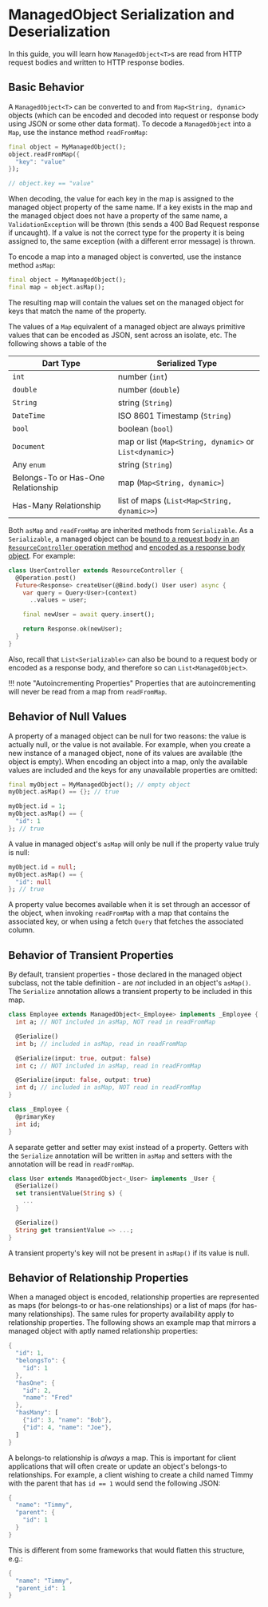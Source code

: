 # ManagedObject Serialization and Deserialization

In this guide, you will learn how `ManagedObject<T>`s are read from HTTP request bodies and written to HTTP response bodies.

## Basic Behavior

A `ManagedObject<T>` can be converted to and from `Map<String, dynamic>` objects (which can be encoded and decoded into request or response body using JSON or some other data format). To decode a `ManagedObject` into a `Map`, use the instance method `readFromMap`:

```dart
final object = MyManagedObject();
object.readFromMap({
  "key": "value"
});

// object.key == "value"
```

When decoding, the value for each key in the map is assigned to the managed object property of the same name. If a key exists in the map and the managed object does not have a property of the same name, a `ValidationException` will be thrown (this sends a 400 Bad Request response if uncaught). If a value is not the correct type for the property it is being assigned to, the same exception (with a different error message) is thrown.

To encode a map into a managed object is converted, use the instance method `asMap`:

```dart
final object = MyManagedObject();
final map = object.asMap();
```

The resulting map will contain the values set on the managed object for keys that match the name of the property.

The values of a `Map` equivalent of a managed object are always primitive values that can be encoded as JSON, sent across an isolate, etc. The following shows a table of the

| Dart Type | Serialized Type |
|-----------|---------------|
| `int` | number (`int`) |
| `double` | number (`double`) |
| `String` | string (`String`) |
| `DateTime` | ISO 8601 Timestamp (`String`) |
| `bool` | boolean (`bool`) |
| `Document` | map or list (`Map<String, dynamic>` or `List<dynamic>`) |
| Any `enum` | string (`String`) |
| Belongs-To or Has-One Relationship | map (`Map<String, dynamic>`) |
| Has-Many Relationship | list of maps (`List<Map<String, dynamic>>`) |

Both `asMap` and `readFromMap` are inherited methods from `Serializable`. As a `Serializable`, a managed object can be [bound to a request body in an `ResourceController` operation method](../http/resource_controller.md) and [encoded as a response body object](../http/request_and_response.md). For example:

```dart
class UserController extends ResourceController {
  @Operation.post()
  Future<Response> createUser(@Bind.body() User user) async {
    var query = Query<User>(context)
      ..values = user;

    final newUser = await query.insert();

    return Response.ok(newUser);
  }
}
```

Also, recall that `List<Serializable>` can also be bound to a request body or encoded as a response body, and therefore so can `List<ManagedObject>`.

!!! note "Autoincrementing Properties"
      Properties that are autoincrementing will never be read from a map from `readFromMap`.

## Behavior of Null Values

A property of a managed object can be null for two reasons: the value is actually null, or the value is not available. For example, when you create a new instance of a managed object, none of its values are available (the object is empty). When encoding an object into a map, only the available values are included and the keys for any unavailable properties are omitted:

```dart
final myObject = MyManagedObject(); // empty object
myObject.asMap() == {}; // true

myObject.id = 1;
myObject.asMap() == {
  "id": 1
}; // true
```

A value in managed object's `asMap` will only be null if the property value truly is null:

```dart
myObject.id = null;
myObject.asMap() == {
  "id": null
}; // true
```

A property value becomes available when it is set through an accessor of the object, when invoking `readFromMap` with a map that contains the associated key, or when using a fetch `Query` that fetches the associated column.

## Behavior of Transient Properties

By default, transient properties - those declared in the managed object subclass, not the table definition - are *not* included in an object's `asMap()`. The `Serialize` annotation allows a transient property to be included in this map.

```dart
class Employee extends ManagedObject<_Employee> implements _Employee {
  int a; // NOT included in asMap, NOT read in readFromMap

  @Serialize()
  int b; // included in asMap, read in readFromMap

  @Serialize(input: true, output: false)
  int c; // NOT included in asMap, read in readFromMap

  @Serialize(input: false, output: true)
  int d; // included in asMap, NOT read in readFromMap
}

class _Employee {
  @primaryKey
  int id;
}
```

A separate getter and setter may exist instead of a property. Getters with the `Serialize` annotation will be written in `asMap` and setters with the annotation will be read in `readFromMap`.

```dart
class User extends ManagedObject<_User> implements _User {
  @Serialize()
  set transientValue(String s) {
    ...
  }

  @Serialize()
  String get transientValue => ...;
}
```

A transient property's key will not be present in `asMap()` if its value is null.

## Behavior of Relationship Properties

When a managed object is encoded, relationship properties are represented as maps (for belongs-to or has-one relationships) or a list of maps (for has-many relationships). The same rules for property availability apply to relationship properties. The following shows an example map that mirrors a managed object with aptly named relationship properties:

```dart
{
  "id": 1,
  "belongsTo": {
    "id": 1
  },
  "hasOne": {
    "id": 2,
    "name": "Fred"
  },
  "hasMany": [
    {"id": 3, "name": "Bob"},
    {"id": 4, "name": "Joe"},
  ]
}
```

A belongs-to relationship is *always* a map. This is important for client applications that will often create or update an object's belongs-to relationships. For example, a client wishing to create a child named Timmy with the parent that has `id == 1` would send the following JSON:

```dart
{
  "name": "Timmy",
  "parent": {
    "id": 1
  }
}
```

This is different from some frameworks that would flatten this structure, e.g.:

```dart
{
  "name": "Timmy",
  "parent_id": 1
}
```
